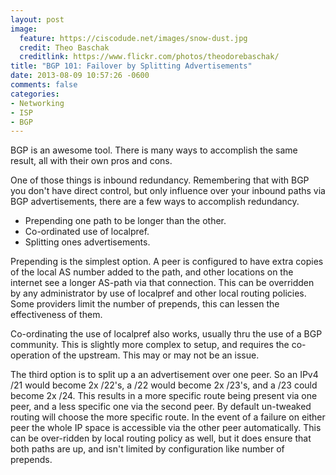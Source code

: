 ```yaml
---
layout: post
image:
  feature: https://ciscodude.net/images/snow-dust.jpg
  credit: Theo Baschak
  creditlink: https://www.flickr.com/photos/theodorebaschak/
title: "BGP 101: Failover by Splitting Advertisements"
date: 2013-08-09 10:57:26 -0600
comments: false
categories:
- Networking
- ISP
- BGP
---
```

BGP is an awesome tool. There is many ways to accomplish the same result, all with their own pros and cons.

One of those things is inbound redundancy. Remembering that with BGP you don't have direct control, but only influence over your inbound paths via BGP advertisements, there are a few ways to accomplish redundancy.

<!--more-->

*	Prepending one path to be longer than the other.
*	Co-ordinated use of localpref.
*	Splitting ones advertisements.

Prepending is the simplest option. A peer is configured to have extra copies of the local AS number added to the path, and other locations on the internet see a longer AS-path via that connection. This can be overridden by any administrator by use of localpref and other local routing policies. Some providers limit the number of prepends, this can lessen the effectiveness of them.

Co-ordinating the use of localpref also works, usually thru the use of a BGP community. This is slightly more complex to setup, and requires the co-operation of the upstream. This may or may not be an issue.

The third option is to split up a an advertisement over one peer. So an IPv4 /21 would become 2x /22's, a /22 would become 2x /23's, and a /23 could become 2x /24. This results in a more specific route being present via one peer, and a less specific one via the second peer. By default un-tweaked routing will choose the more specific route. In the event of a failure on either peer the whole IP space is accessible via the other peer automatically. This can be over-ridden by local routing policy as well, but it does ensure that both paths are up, and isn't limited by configuration like number of prepends.
